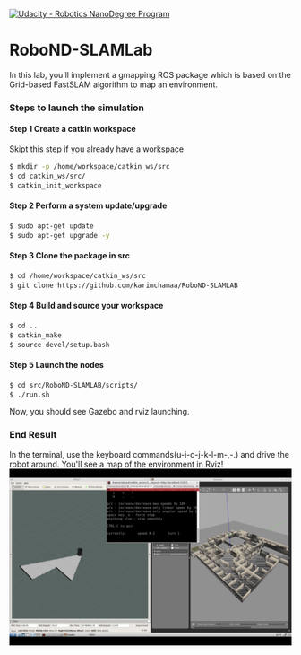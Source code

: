 [![Udacity - Robotics NanoDegree Program](https://s3-us-west-1.amazonaws.com/udacity-robotics/Extra+Images/RoboND_flag.png)](https://www.udacity.com/robotics)

# RoboND-SLAMLab
In this lab, you’ll implement a gmapping ROS package which is based on the Grid-based FastSLAM algorithm to map an environment.

### Steps to launch the simulation

#### Step 1 Create a catkin workspace
Skipt this step if you already have a workspace
```sh
$ mkdir -p /home/workspace/catkin_ws/src
$ cd catkin_ws/src/
$ catkin_init_workspace
```

#### Step 2 Perform a system update/upgrade
```sh
$ sudo apt-get update
$ sudo apt-get upgrade -y
```

#### Step 3 Clone the package in src
```sh
$ cd /home/workspace/catkin_ws/src
$ git clone https://github.com/karimchamaa/RoboND-SLAMLAB
```

#### Step 4 Build and source your workspace
```sh
$ cd ..
$ catkin_make
$ source devel/setup.bash
```

#### Step 5 Launch the nodes
```sh
$ cd src/RoboND-SLAMLAB/scripts/
$ ./run.sh
```
Now, you should see Gazebo and rviz launching.

### End Result
In the terminal, use the keyboard commands(u-i-o-j-k-l-m-,-.) and drive the robot around. You'll see a map of the environment in Rviz! 
![alt text](images/out.png)
